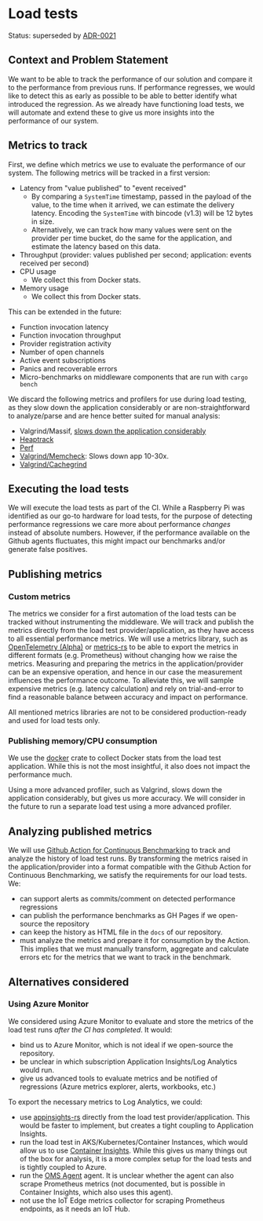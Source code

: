 # Load tests

Status: superseded by [ADR-0021](0021-load-tests.md)

## Context and Problem Statement

We want to be able to track the performance of our solution and compare it to
the performance from previous runs. If performance regresses, we would like to
detect this as early as possible to be able to better identify what introduced
the regression. As we already have functioning load tests, we will automate and
extend these to give us more insights into the performance of our system.

## Metrics to track

First, we define which metrics we use to evaluate the performance of our system.
The following metrics will be tracked in a first version:

- Latency from "value published" to "event received"
  - By comparing a `SystemTime` timestamp, passed in the payload of the value,
    to the time when it arrived, we can estimate the delivery latency. Encoding
    the `SystemTime` with bincode (v1.3) will be 12 bytes in size.
  - Alternatively, we can track how many values were sent on the provider per
    time bucket, do the same for the application, and estimate the latency based
    on this data.
- Throughput (provider: values published per second; application: events
  received per second)
- CPU usage
  - We collect this from Docker stats.
- Memory usage
  - We collect this from Docker stats.

This can be extended in the future:

- Function invocation latency
- Function invocation throughput
- Provider registration activity
- Number of open channels
- Active event subscriptions
- Panics and recoverable errors
- Micro-benchmarks on middleware components that are run with `cargo bench`

We discard the following metrics and profilers for use during load testing, as
they slow down the application considerably or are non-straightforward to
analyze/parse and are hence better suited for manual analysis:

- Valgrind/Massif, [slows down the application
  considerably](https://rust-analyzer.github.io/blog/2020/12/04/measuring-memory-usage-in-rust.html)
- [Heaptrack](https://github.com/KDE/heaptrack)
- [Perf](https://perf.wiki.kernel.org/index.php/Main_Page)
- [Valgrind/Memcheck](https://access.redhat.com/documentation/en-us/red_hat_enterprise_linux/6/html/performance_tuning_guide/s-memory-valgrind#idm140718732267040):
  Slows down app 10-30x.
- [Valgrind/Cachegrind](https://access.redhat.com/documentation/en-us/red_hat_enterprise_linux/6/html/performance_tuning_guide/ch05s03s02)

## Executing the load tests

We will execute the load tests as part of the CI. While a Raspberry Pi was
identified as our go-to hardware for load tests, for the
purpose of detecting performance regressions we care more about performance
_changes_ instead of absolute numbers. However, if the performance available on
the Github agents fluctuates, this might impact our benchmarks and/or generate
false positives.

## Publishing metrics

### Custom metrics

The metrics we consider for a first automation of the load tests can be tracked
without instrumenting the middleware. We will track and publish the metrics
directly from the load test provider/application, as they have access to all
essential performance metrics. We will use a metrics library, such as
[OpenTelemetry (Alpha)](https://opentelemetry.io/docs/instrumentation/rust/) or
[metrics-rs](https://github.com/metrics-rs/metrics) to be able to export the
metrics in different formats (e.g. Prometheus) without changing how we raise the
metrics. Measuring and preparing the metrics in the application/provider can be
an expensive operation, and hence in our case the measurement influences the
performance outcome. To alleviate this, we will sample expensive metrics (e.g.
latency calculation) and rely on trial-and-error to find a reasonable balance
between accuracy and impact on performance.

All mentioned metrics libraries are not to be considered production-ready and
used for load tests only.

### Publishing memory/CPU consumption

We use the [docker](https://docs.rs/crate/docker/0.0.41) crate to collect Docker
stats from the load test application. While this is not the most insightful, it
also does not impact the performance much.

Using a more advanced profiler, such as Valgrind, slows down the application
considerably, but gives us more accuracy. We will consider in the future to run
a separate load test using a more advanced profiler.

## Analyzing published metrics

We will use [Github Action for Continuous
Benchmarking](https://github.com/benchmark-action/github-action-benchmark) to
track and analyze the history of load test runs. By transforming the metrics
raised in the application/provider into a format compatible with the Github
Action for Continuous Benchmarking, we satisfy the requirements for our load
tests. We:

- can support alerts as commits/comment on detected performance regressions
- can publish the performance benchmarks as GH Pages if we open-source the
  repository
- can keep the history as HTML file in the `docs` of our repository.
- must analyze the metrics and prepare it for consumption by the Action. This
  implies that we must manually transform, aggregate and calculate errors etc
  for the metrics that we want to track in the benchmark.

## Alternatives considered

### Using Azure Monitor

We considered using Azure Monitor to evaluate and store the metrics of the load
test runs _after the CI has completed_. It would:

- bind us to Azure Monitor, which is not ideal if we open-source the repository.
- be unclear in which subscription Application Insights/Log Analytics would run.
- give us advanced tools to evaluate metrics and be notified of regressions
  (Azure metrics explorer, alerts, workbooks, etc.)

To export the necessary metrics to Log Analytics, we could:

- use [appinsights-rs](https://github.com/dmolokanov/appinsights-rs) directly
  from the load test provider/application. This would be faster to implement,
  but creates a tight coupling to Application Insights.
- run the load test in AKS/Kubernetes/Container Instances, which would allow us
  to use [Container
  Insights](https://docs.microsoft.com/en-us/azure/azure-monitor/containers/container-insights-overview).
  While this gives us many things out of the box for analysis, it is a more
  complex setup for the load tests and is tightly coupled to Azure.
- run the [OMS
  Agent](https://docs.microsoft.com/en-us/azure/azure-monitor/containers/containers#install-and-configure-linux-container-hosts)
  agent. It is unclear whether the agent can also scrape Prometheus metrics (not
  documented, but is possible in Container Insights, which also uses this
  agent).
- not use the IoT Edge metrics collector for scraping Prometheus endpoints, as
  it needs an IoT Hub.
